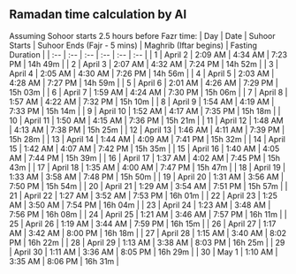 ## Ramadan time calculation by AI
Assuming Sohoor starts 2.5 hours before Fazr time:
| Day | Date | Suhoor Starts | Suhoor Ends (Fajr - 5 mins) | Maghrib (Iftar begins) | Fasting Duration |
| :-- | :-- | :-- | :-- | :-- | :-- |
| 1 | April 2 | 2:09 AM | 4:34 AM | 7:23 PM | 14h 49m |
| 2 | April 3 | 2:07 AM | 4:32 AM | 7:24 PM | 14h 52m |
| 3 | April 4 | 2:05 AM | 4:30 AM | 7:26 PM | 14h 56m |
| 4 | April 5 | 2:03 AM | 4:28 AM | 7:27 PM | 14h 59m |
| 5 | April 6 | 2:01 AM | 4:26 AM | 7:29 PM | 15h 03m |
| 6 | April 7 | 1:59 AM | 4:24 AM | 7:30 PM | 15h 06m |
| 7 | April 8 | 1:57 AM | 4:22 AM | 7:32 PM | 15h 10m |
| 8 | April 9 | 1:54 AM | 4:19 AM | 7:33 PM | 15h 14m |
| 9 | April 10 | 1:52 AM | 4:17 AM | 7:35 PM | 15h 18m |
| 10 | April 11 | 1:50 AM | 4:15 AM | 7:36 PM | 15h 21m |
| 11 | April 12 | 1:48 AM | 4:13 AM | 7:38 PM | 15h 25m |
| 12 | April 13 | 1:46 AM | 4:11 AM | 7:39 PM | 15h 28m |
| 13 | April 14 | 1:44 AM | 4:09 AM | 7:41 PM | 15h 32m |
| 14 | April 15 | 1:42 AM | 4:07 AM | 7:42 PM | 15h 35m |
| 15 | April 16 | 1:40 AM | 4:05 AM | 7:44 PM | 15h 39m |
| 16 | April 17 | 1:37 AM | 4:02 AM | 7:45 PM | 15h 43m |
| 17 | April 18 | 1:35 AM | 4:00 AM | 7:47 PM | 15h 47m |
| 18 | April 19 | 1:33 AM | 3:58 AM | 7:48 PM | 15h 50m |
| 19 | April 20 | 1:31 AM | 3:56 AM | 7:50 PM | 15h 54m |
| 20 | April 21 | 1:29 AM | 3:54 AM | 7:51 PM | 15h 57m |
| 21 | April 22 | 1:27 AM | 3:52 AM | 7:53 PM | 16h 01m |
| 22 | April 23 | 1:25 AM | 3:50 AM | 7:54 PM | 16h 04m |
| 23 | April 24 | 1:23 AM | 3:48 AM | 7:56 PM | 16h 08m |
| 24 | April 25 | 1:21 AM | 3:46 AM | 7:57 PM | 16h 11m |
| 25 | April 26 | 1:19 AM | 3:44 AM | 7:59 PM | 16h 15m |
| 26 | April 27 | 1:17 AM | 3:42 AM | 8:00 PM | 16h 18m |
| 27 | April 28 | 1:15 AM | 3:40 AM | 8:02 PM | 16h 22m |
| 28 | April 29 | 1:13 AM | 3:38 AM | 8:03 PM | 16h 25m |
| 29 | April 30 | 1:11 AM | 3:36 AM | 8:05 PM | 16h 29m |
| 30 | May 1 | 1:10 AM | 3:35 AM | 8:06 PM | 16h 31m |
